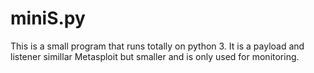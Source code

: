 # miniS.py
This is a small program that runs totally on python 3. It is a payload and listener simillar Metasploit but smaller and is only used for monitoring.
